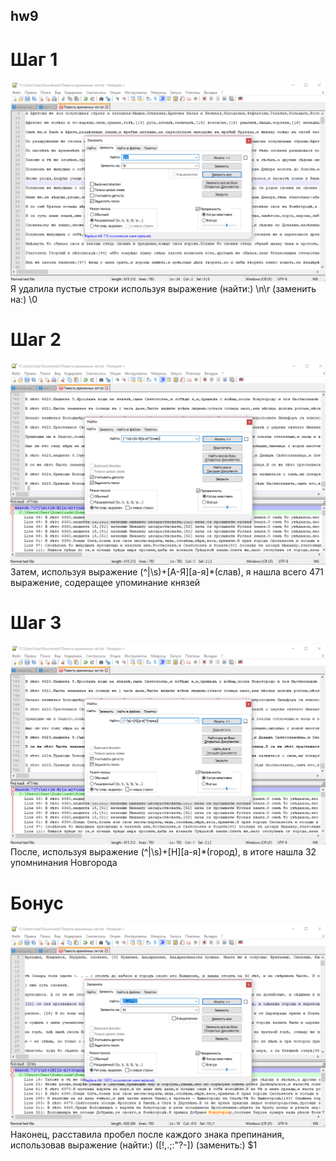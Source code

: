 ## hw9
# Шаг 1
![alt text](https://github.com/deepweb666/hw9/blob/master/step%201.png "шаг 1")
Я удалила пустые строки используя выражение (найти:) \n\r  (заменить на:) \0

# Шаг 2
![alt text](https://github.com/deepweb666/hw9/blob/master/step%202.png "шаг 2")
Затем, используя выражение (^|\s)+[А-Я][а-я]*(слав), я нашла всего 471 выражение, содеращее упоминание князей
# Шаг 3
![alt text](https://github.com/deepweb666/hw9/blob/master/step%203.png "шаг 3")
После, используя выражение (^|\s)+[Н][а-я]*(город), в итоге нашла 32 упомнинания Новгорода

# Бонус
![alt text](https://github.com/deepweb666/hw9/blob/master/STEP%20BONUS.png "бонус")
Наконец, расставила пробел после каждого знака препинания, использовав выражение (найти:) ([!,.;:"?-]) (заменить:) $1
